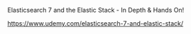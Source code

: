 Elasticsearch 7 and the Elastic Stack - In Depth & Hands On!

https://www.udemy.com/elasticsearch-7-and-elastic-stack/
